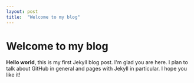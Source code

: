 ```yaml
---
layout: post
title:  "Welcome to my blog"
---
```


# Welcome to my blog

**Hello world**, this is my first Jekyll blog post.
I'm glad you are here. I plan to talk about GitHub in general and pages with Jekyll in particular.
I hope you like it!
